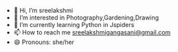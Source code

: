 - 👋 Hi, I’m sreelakshmi
- 👀 I’m interested in Photography,Gardening,Drawing
- 🌱 I’m currently learning Python in Jspiders
- 📫 How to reach me sreelakshmigangasani@gmail.com
- 😄 Pronouns: she/her

<!---
sreelakshmigangasani is a ✨ special ✨ repository because its `README.md` (this file) appears on your GitHub profile.
You can click the Preview link to take a look at your changes.
--->
